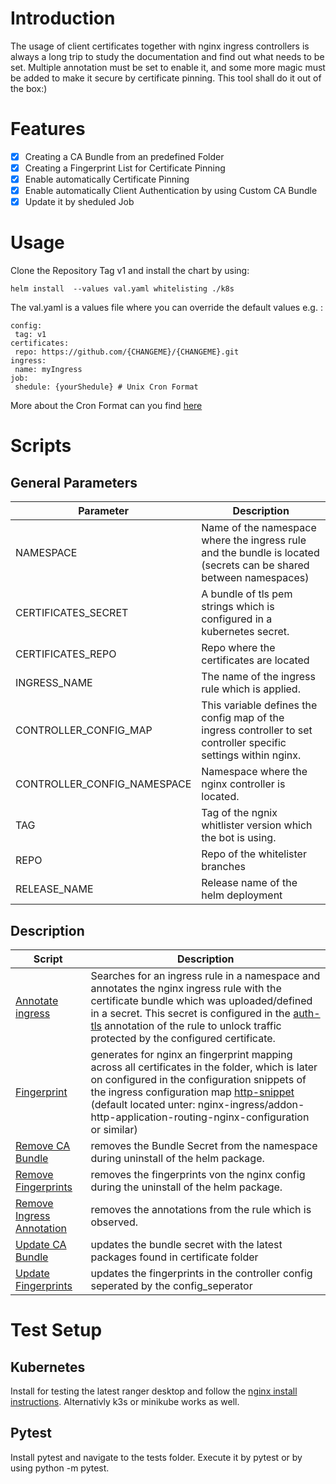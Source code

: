 # Introduction

The usage of client certificates together with nginx ingress controllers is always a long trip to study the documentation and find out what needs to be set. Multiple annotation must be set to enable it, and some more magic must be added to make it secure by certificate pinning. This tool shall do it out of the box:) 

# Features

- [x] Creating a CA Bundle from an predefined Folder
- [x] Creating a Fingerprint List for Certificate Pinning
- [x] Enable automatically Certificate Pinning
- [x] Enable automatically Client Authentication by using Custom CA Bundle
- [x] Update it by sheduled Job

# Usage

Clone the Repository Tag v1 and install the chart by using:

```
helm install  --values val.yaml whitelisting ./k8s
```

The val.yaml is a values file where you can override the default values e.g. : 

```
config:
 tag: v1
certificates:
 repo: https://github.com/{CHANGEME}/{CHANGEME}.git
ingress:
 name: myIngress
job:
 shedule: {yourShedule} # Unix Cron Format
```
More about the Cron Format can you find [here](https://en.wikipedia.org/wiki/Cron) 

# Scripts

## General Parameters

|Parameter|Description|
|---------|--------------|
|NAMESPACE|Name of the namespace where the ingress rule and the bundle is located (secrets can be shared between namespaces)|
|CERTIFICATES_SECRET | A bundle of tls pem strings which is configured in a kubernetes secret. |
|CERTIFICATES_REPO| Repo where the certificates are located|
|INGRESS_NAME| The name of the ingress rule which is applied.|
|CONTROLLER_CONFIG_MAP| This variable defines the config map of the ingress controller to set controller specific settings within nginx. |
|CONTROLLER_CONFIG_NAMESPACE| Namespace where the nginx controller is located. |
|TAG| Tag of the ngnix whitlister version which the bot is using.|
|REPO| Repo of the whitelister branches|
|RELEASE_NAME| Release name of the helm deployment |

## Description

|Script|Description|
|----------|----------|
|[Annotate ingress](./annotateIngress.py) | Searches for an ingress rule in a namespace and annotates the nginx ingress rule with the certificate bundle which was uploaded/defined in a secret. This secret is configured in the [auth-tls](https://github.com/kubernetes/ingress-nginx/blob/main/docs/user-guide/nginx-configuration/annotations.md#client-certificate-authentication) annotation of the rule to unlock traffic protected by the configured certificate.|
|[Fingerprint](fingerprints.sh)| generates for nginx an fingerprint mapping across all certificates in the folder, which is later on configured in the configuration snippets of the ingress configuration map [http-snippet](https://kubernetes.github.io/ingress-nginx/user-guide/nginx-configuration/configmap/#http-snippet) (default located unter: nginx-ingress/addon-http-application-routing-nginx-configuration or similar)|
|[Remove CA Bundle](removeCaBundle.py)| removes the Bundle Secret from the namespace during uninstall of the helm package.|
|[Remove Fingerprints](removeFingerprints.py)| removes the fingerprints von the nginx config during the uninstall of the helm package.|
|[Remove Ingress Annotation](removeIngressAnnotation.py)| removes the annotations from the rule which is observed.|
|[Update CA Bundle](updateCaBundle.py)| updates the bundle secret with the latest packages found in certificate folder|
|[Update Fingerprints](updateFingerprints.py)| updates the fingerprints in the controller config seperated by the config_seperator|


# Test Setup 

## Kubernetes 

Install for testing the latest ranger desktop and follow the [nginx install instructions](https://docs.rancherdesktop.io/how-to-guides/setup-NGINX-Ingress-Controller/). Alternativly k3s or minikube works as well.

## Pytest

Install pytest and navigate to the tests folder. Execute it by pytest or by using python -m pytest.

